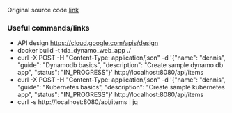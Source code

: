 
Original source code [link](https://github.com/awsdocs/aws-doc-sdk-examples/tree/main/javav2/usecases/creating_dynamodb_web_app)

### Useful commands/links
- API design https://cloud.google.com/apis/design
- docker build -t tda_dynamo_web_app ./
- curl -X POST -H "Content-Type: application/json" -d '{"name": "dennis", "guide": "Dynamodb basics", "description": "Create sample dynamo db app", "status": "IN_PROGRESS"}' http://localhost:8080/api/items
- curl -X POST -H "Content-Type: application/json" -d '{"name": "dennis", "guide": "Kubernetes basics", "description": "Create sample kubernetes app", "status": "IN_PROGRESS"}' http://localhost:8080/api/items
- curl -s http://localhost:8080/api/items | jq


